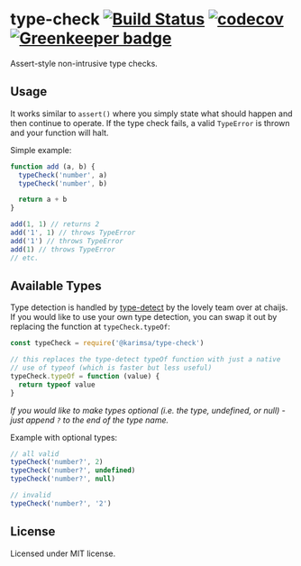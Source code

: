 # type-check [![Build Status](https://travis-ci.org/karimsa/type-check.svg?branch=master)](https://travis-ci.org/karimsa/type-check) [![codecov](https://codecov.io/gh/karimsa/type-check/branch/master/graph/badge.svg)](https://codecov.io/gh/karimsa/type-check) [![Greenkeeper badge](https://badges.greenkeeper.io/karimsa/type-check.svg)](https://greenkeeper.io/)

Assert-style non-intrusive type checks.

## Usage

It works similar to `assert()` where you simply state what should happen and then continue
to operate. If the type check fails, a valid `TypeError` is thrown and your function will halt.

Simple example:

```javascript
function add (a, b) {
  typeCheck('number', a)
  typeCheck('number', b)

  return a + b
}

add(1, 1) // returns 2
add('1', 1) // throws TypeError
add('1') // throws TypeError
add(1) // throws TypeError
// etc.
```

## Available Types

Type detection is handled by [type-detect](https://npmjs.org/type-detect) by the lovely team over at
chaijs. If you would like to use your own type detection, you can swap it out by replacing the function
at `typeCheck.typeOf`:

```javascript
const typeCheck = require('@karimsa/type-check')

// this replaces the type-detect typeOf function with just a native
// use of typeof (which is faster but less useful)
typeCheck.typeOf = function (value) {
  return typeof value
}
```

*If you would like to make types optional (i.e. the type, undefined, or null) - just append `?` to the end
of the type name.*

Example with optional types:

```javascript
// all valid
typeCheck('number?', 2)
typeCheck('number?', undefined)
typeCheck('number?', null)

// invalid
typeCheck('number?', '2')
```

## License

Licensed under MIT license.
